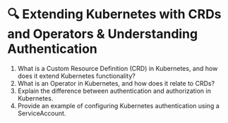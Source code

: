 # 🔍 Extending Kubernetes with CRDs and Operators & Understanding Authentication

1. What is a Custom Resource Definition (CRD) in Kubernetes, and how does it extend Kubernetes functionality?
2. What is an Operator in Kubernetes, and how does it relate to CRDs?
3. Explain the difference between authentication and authorization in Kubernetes.
4. Provide an example of configuring Kubernetes authentication using a ServiceAccount.